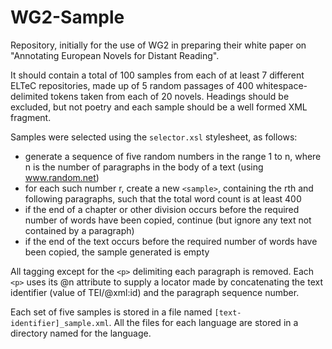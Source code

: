 # WG2-Sample

Repository, initially for the use of WG2 in preparing their white paper on "Annotating European Novels for Distant Reading".

It should contain a total of 100 samples from each of at least 7 different ELTeC repositories, made up of 5 random passages of 400 whitespace-delimited tokens taken from each of 20 novels. Headings should be excluded, but not poetry and each sample should be a well formed XML fragment.

Samples were selected using the `selector.xsl` stylesheet, as follows:
- generate a sequence of five random numbers in the range 1 to n, where n is the number of paragraphs in the body of a text (using www.random.net)
- for each such number r, create a new `<sample>`, containing the rth and following paragraphs, such that the total word count is at least 400
- if the end of a chapter or other division occurs before the required number of words have been copied, continue (but ignore any text not contained by a paragraph)
- if the end of the text occurs before the required number of words have been copied, the sample generated is empty

All tagging except for the `<p>` delimiting each paragraph is removed. Each `<p>` uses its @n
attribute to supply a locator
made by concatenating the text identifier (value of TEI/@xml:id) and the paragraph sequence number.

Each set of five samples is stored in a file named `[text-identifier]_sample.xml`. All the files for
each language are stored in a directory named for the language. 

 
 
